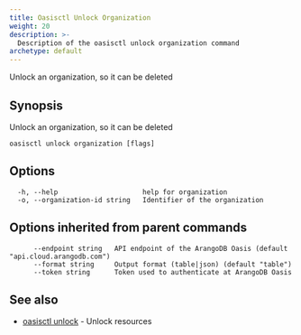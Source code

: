 ```yaml
---
title: Oasisctl Unlock Organization
weight: 20
description: >-
  Description of the oasisctl unlock organization command
archetype: default
---
```

Unlock an organization, so it can be deleted

## Synopsis

Unlock an organization, so it can be deleted

```
oasisctl unlock organization [flags]
```

## Options

```
  -h, --help                     help for organization
  -o, --organization-id string   Identifier of the organization
```

## Options inherited from parent commands

```
      --endpoint string   API endpoint of the ArangoDB Oasis (default "api.cloud.arangodb.com")
      --format string     Output format (table|json) (default "table")
      --token string      Token used to authenticate at ArangoDB Oasis
```

## See also

* [oasisctl unlock](_index.md)	 - Unlock resources


